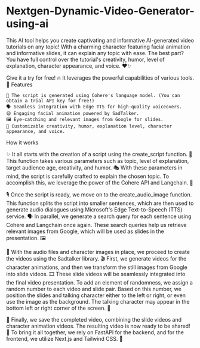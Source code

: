 # Nextgen-Dynamic-Video-Generator-using-ai
This AI tool helps you create captivating and informative AI-generated video tutorials on any topic! With a charming character featuring facial animation and informative slides, it can explain any topic with ease. The best part? You have full control over the tutorial's creativity, humor, level of explanation, character appearance, and voice. ❤️✨

Give it a try for free! 🔥 It leverages the powerful capabilities of various tools.
🚀 Features

    🧠 The script is generated using Cohere's language model. (You can obtain a trial API key for free!)
    🗣️ Seamless integration with Edge TTS for high-quality voiceovers.
    😄 Engaging facial animation powered by SadTalker.
    🖼️ Eye-catching and relevant images from Google for slides.
    🎨 Customizable creativity, humor, explanation level, character appearance, and voice.

 How it works

✨ It all starts with the creation of a script using the create_script function. 📜 This function takes various parameters such as topic, level of explanation, target audience age, creativity, and humor. 🎭 With these parameters in mind, the script is carefully crafted to explain the chosen topic. To accomplish this, we leverage the power of the Cohere API and Langchain. 🤝

🎙️ Once the script is ready, we move on to the create_audio_image function. This function splits the script into smaller sentences, which are then used to generate audio dialogues using Microsoft's Edge Text-to-Speech (TTS) service. 🗣️ In parallel, we generate a search query for each sentence using Cohere and Langchain once again. These search queries help us retrieve relevant images from Google, which will be used as slides in the presentation. 🖼️

🎥 With the audio files and character images in place, we proceed to create the videos using the Sadtalker library. 🎬 First, we generate videos for the character animations, and then we transform the still images from Google into slide videos. 🎞️ These slide videos will be seamlessly integrated into the final video presentation. To add an element of randomness, we assign a random number to each video and slide pair. Based on this number, we position the slides and talking character either to the left or right, or even use the image as the background. The talking character may appear in the bottom left or right corner of the screen. 🎯

📼 Finally, we save the completed video, combining the slide videos and character animation videos. The resulting video is now ready to be shared! 🎉 To bring it all together, we rely on FastAPI for the backend, and for the frontend, we utilize Next.js and Tailwind CSS. 🚀
